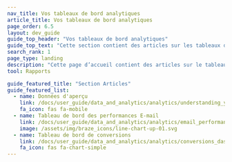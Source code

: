 ```yaml
---
nav_title: Vos tableaux de bord analytiques
article_title: Vos tableaux de bord analytiques
page_order: 6.5
layout: dev_guide
guide_top_header: "Vos tableaux de bord analytiques"
guide_top_text: "Cette section contient des articles sur les tableaux de bord analytiques disponibles dans Braze."
search_rank: 1
page_type: landing
description: "Cette page d’accueil contient des articles sur le tableau de bord des performances des e-mails, des conversions et la compréhension des données d’utilisation de vos applications."
tool: Rapports

guide_featured_title: "Section Articles"
guide_featured_list:
  - name: Données d'aperçu
    link: /docs/user_guide/data_and_analytics/analytics/understanding_your_app_usage_data/
    fa_icon: fas fa-mobile
  - name: Tableau de bord des performances E-mail
    link: /docs/user_guide/data_and_analytics/analytics/email_performance_dashboard/
    image: /assets/img/braze_icons/line-chart-up-01.svg
  - name: Tableau de bord de conversions
    link: /docs/user_guide/data_and_analytics/analytics/conversions_dashboard/
    fa_icon: fas fa-chart-simple
---
```

<br><br>
